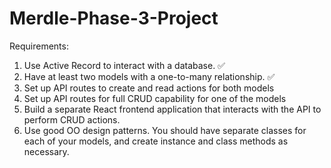 # Merdle-Phase-3-Project

Requirements:

1. Use Active Record to interact with a database. ✅
2. Have at least two models with a one-to-many relationship. ✅
3. Set up API routes to create and read actions for both models
4. Set up API routes for full CRUD capability for one of the models
5. Build a separate React frontend application that interacts with the API to perform CRUD actions.
6. Use good OO design patterns. You should have separate classes for each of your models, and create instance and class methods as necessary.
